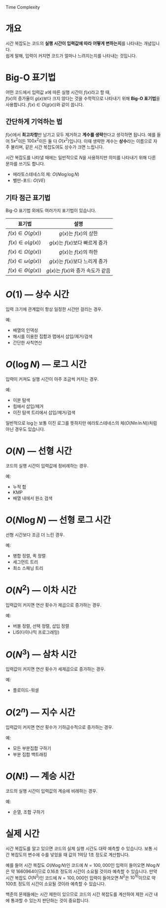 Time Complexity
# 개요
시간 복잡도는 코드의 **실행 시간이 입력값에 따라 어떻게 변하는지**를 나타내는 개념입니다.  
쉽게 말해, 입력이 커지면 코드가 얼마나 느려지는지를 나타내는 것입니다.
# Big-O 표기법
어떤 코드에서 입력값 $x$에 따른 실행 시간이 $f(x)$라고 할 때,  
$f(x)$의 증가율이 $g(x)$보다 크지 않다는 것을 수학적으로 나타내기 위해 **Big-O 표기법**을 사용합니다.
$f(x) \in O(g(x))$와 같이 씁니다.
## 간단하게 기억하는 법
$f(x)$에서 **최고차항**만 남기고 모두 제거하고 **계수를 생략**한다고 생각하면 됩니다.
예를 들어 $5x^2$이든 $100x^2$이든 둘 다 $O(x^2)$입니다.
이때 생략한 계수는 **상수**라는 이름으로 자주 불리며, 같은 시간 복잡도여도 상수가 크면 느립니다.

시간 복잡도를 나타낼 때에는 일반적으로 $N$을 사용하지만
의미를 나타내기 위해 다른 문자를 쓰기도 합니다.
- 에라토스테네스의 체: $O(N\log \log N)$
- 벨만-포드: $O(VE)$
## 기타 점근 표기법
Big-O 표기법 외에도 여러가지 표기법이 있습니다.

|           표기법           |            설명             |
| :---------------------: | :-----------------------: |
|   $f(x) \in O(g(x))$    |    $g(x)$는 $f(x)$의 상한     |
|   $f(x) \in o(g(x))$    |  $g(x)$는 $f(x)$보다 빠르게 증가  |
| $f(x) \in \Omega(g(x))$ |    $g(x)$는 $f(x)$의 하한     |
| $f(x) \in \omega(g(x))$ |  $g(x)$는 $f(x)$보다 느리게 증가  |
| $f(x) \in \Theta(g(x))$ | $g(x)$는 $f(x)$와 증가 속도가 같음 |

# $O(1)$ — 상수 시간
입력 크기에 관계없이 항상 일정한 시간만 걸리는 경우.

예:
- 배열의 인덱싱
- 해시를 이용한 집합과 맵에서 삽입/제거/검색
- 간단한 사칙연산
# $O(\log N)$ — 로그 시간
입력이 커져도 실행 시간이 아주 조금씩 커지는 경우.  

예:
- 이분 탐색
- 힙에서 삽입/제거
- 이진 탐색 트리에서 삽입/제거/검색

일반적으로 $\log$는 보통 이진 로그를 뜻하지만 에라토스테네스의 체($O(N\ln \ln N)$)처럼 아닌 경우도 있습니다.
# $O(N)$ — 선형 시간
코드의 실행 시간이 입력값에 정비례하는 경우.

예:
- 누적 합
- KMP
- 배열 내에서 원소 검색
# $O(N\log N)$ — 선형 로그 시간
선형 시간보다 조금 더 느린 경우.

예:
- 병합 정렬, 퀵 정렬
- 세그먼트 트리
- 최소 스패닝 트리
# $O(N^2)$ — 이차 시간
입력값이 커지면 연산 횟수가 제곱으로 증가하는 경우.

예:
- 버블 정렬, 선택 정렬, 삽입 정렬
- LIS(다이나믹 프로그래밍)
# $O(N^3)$ — 삼차 시간
입력값이 커지면 연산 횟수가 세제곱으로 증가하는 경우.

예:
- 플로이드-워셜
# $O(2^n)$ — 지수 시간
입력값이 커지면 연산 횟수가 기하급수적으로 증가하는 경우.

예:
- 모든 부분집합 구하기
- 부분 집합 백트래킹
# $O(N!)$ — 계승 시간
코드의 실행 시간이 입력값의 계승에 비례하는 경우.

예:
- 순열, 조합 구하기
# 실제 시간
시간 복잡도를 알고 있으면 코드의 실제 실행 시간도 대략 예측할 수 있습니다.
보통 시간 복잡도의 변수에 수를 넣었을 때 값의 $1$억당 $1$초 정도로 계산합니다.

예를 들어 시간 복잡도 $O(N\log N)$인 코드에 $N = 100,000$인 입력이 들어오면 $N\log N$은 약 $1660964$이므로 $0.16$초 정도의 시간이 소요될 것이라 예측할 수 있습니다.
만약 시간 복잡도 $O(N^2)$인 코드에 $N = 100,000$인 입력이 들어오면 $N^2$은 $10^{10}$이므로 약 $100$초 정도의 시간이 소요될 것이라 예측할 수 있습니다.

백준의 문제들에는 시간 제한이 있으므로 코드의 시간 복잡도를 계산하여 제한 시간 내에 통과할 수 있는지 판단하는 것이 중요합니다.